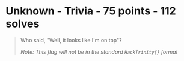 # Unknown - Trivia - 75 points - 112 solves
> Who said, "Well, it looks like I'm on top"?
> 
> _Note: This flag will not be in the standard `HackTrinity{}` format_
